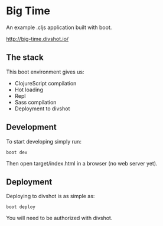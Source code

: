 # Big Time

An example .cljs application built with boot.

http://big-time.divshot.io/

## The stack

This boot environment gives us:

 - ClojureScript compilation
 - Hot loading
 - Repl
 - Sass compilation
 - Deployment to divshot

## Development

To start developing simply run:

```
boot dev
```

Then open target/index.html in a browser (no web server yet).

## Deployment

Deploying to divshot is as simple as:

```
boot deploy
```

You will need to be authorized with divshot.
